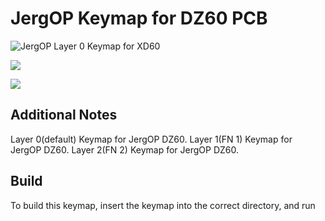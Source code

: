 # JergOP Keymap for DZ60 PCB

![JergOP Layer 0 Keymap for XD60](https://i.imgur.com/z1h9NPs.png)

![](https://i.imgur.com/IMGusAx.png)

![](https://i.imgur.com/b57quWf.png)

## Additional Notes
Layer 0(default) Keymap for JergOP DZ60.
Layer 1(FN 1) Keymap for JergOP DZ60.
Layer 2(FN 2) Keymap for JergOP DZ60.


## Build
To build this keymap, insert the keymap into the correct directory, and run <make dz60:JergOP> 
